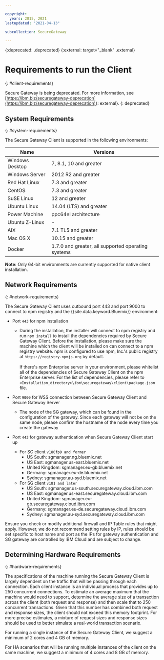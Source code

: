 ```yaml
---

copyright:
  years: 2015, 2021
lastupdated: "2021-04-13"

subcollection: SecureGateway

---
```

{:deprecated: .deprecated}
{:external: target="_blank" .external}

# Requirements to run the Client
{: #client-requirements}

Secure Gateway is being deprecated. For more information, see [https://ibm.biz/securegateway-deprecation](https://ibm.biz/securegateway-deprecation){: external}.
{: deprecated}

## System Requirements
{: #system-requirements}

The Secure Gateway Client is supported in the following environments:

| Name | Versions          |
| ------------- | ----------- |
| Windows Desktop | 7, 8.1, 10 and greater |
| Windows Server | 2012 R2 and greater |
| Red Hat Linux | 7.3 and greater |
| CentOS | 7.3 and greater |
| SuSE Linux | 12 and greater |
| Ubuntu Linux | 14.04 (LTS) and greater |
| Power Machine | ppc64el architecture |
| Ubuntu Z-Linux | - |
| AIX | 7.1 TL5 and greater |
| Mac OS X | 10.15 and greater |
| Docker | 1.7.0 and greater, all supported operating systems |

<b>Note:</b> Only 64-bit environments are currently supported for native client installation.

## Network Requirements
{: #network-requirements}

The Secure Gateway Client uses outbound port 443 and port 9000 to connect to npm registry and the {{site.data.keyword.Bluemix}} environment:

- Port `443` for npm installation
  - During the installation, the installer will connect to npm registry and run `npm install` to install the dependencies required by Secure Gateway Client. Before the installation, please make sure the machine which the client will be installed on can connect to a npm registry website. npm is configured to use npm, Inc.'s public registry at `https://registry.npmjs.org` by default. <br><br>
If there's npm Enterprise server in your environment, please whitelist all of the dependencies of Secure Gateway Client on the npm Enterprise server. For the list of dependencies, please refer to `<Installation_directory>\ibm\securegateway\client\package.json` file.

- Port `9000` for WSS connection between Secure Gateway Client and Secure Gateway Server
  - The node of the SG gateway, which can be found in the configuration of the gateway. Since each gateway will not be on the same node, please confirm the hostname of the node every time you create the gateway

- Port `443` for gateway authentication when Secure Gateway Client start up
  - For SG client `v180fp9 and former`
    - US South: sgmanager.ng.bluemix.net
    - US East: sgmanager.us-east.bluemix.net
    - United Kingdom: sgmanager.eu-gb.bluemix.net
    - Germany: sgmanager.eu-de.bluemix.net
    - Sydney: sgmanager.au-syd.bluemix.net
  - For SG client `v181 and later` <br>
    - US South: sgmanager.us-south.securegateway.cloud.ibm.com
    - US East: sgmanager.us-east.securegateway.cloud.ibm.com
    - United Kingdom: sgmanager.eu-gb.securegateway.cloud.ibm.com
    - Germany: sgmanager.eu-de.securegateway.cloud.ibm.com
    - Sydney: sgmanager.au-syd.securegateway.cloud.ibm.com


Ensure you check or modify additional firewall and IP Table rules that might apply. However, we do not recommend setting rules by IP, rules should be set specific to host name and port as the IPs for gateway authentication and SG gateway are controlled by IBM Cloud and are subject to change.


## Determining Hardware Requirements
{: #hardware-requirements}

The specifications of the machine running the Secure Gateway Client is largely dependent on the traffic that will be passing through each connection.  Each client instance is an individual process that provides up to 250 concurrent connections.  To estimate an average maximum that the machine would need to support, determine the average size of a transaction across the client (both request and response) and then scale that to 250 concurrent transactions.  Given that this number has combined both request and response sizes, the client should not exceed this memory footprint.  For more precise estimates, a mixture of request sizes and response sizes should be used to better simulate a real-world transaction scenario.

For running a single instance of the Secure Gateway Client, we suggest a minimum of 2 cores and 4 GB of memory.

For HA scenarios that will be running multiple instances of the client on the same machine, we suggest a minimum of 4 cores and 8 GB of memory.
